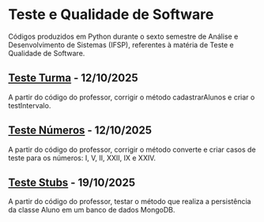 # Teste e Qualidade de Software
Códigos produzidos em Python durante o sexto semestre de Análise e Desenvolvimento de Sistemas (IFSP), referentes à matéria de Teste e Qualidade de Software.

## [Teste Turma](https://github.com/fernandalopesbarbalho/testes-ifsp-semestre6/tree/main/teste_turma) - 12/10/2025
A partir do código do professor, corrigir o método cadastrarAlunos e criar o testIntervalo.

## [Teste Números](https://github.com/fernandalopesbarbalho/testes-ifsp-semestre6/tree/main/teste_numeros) - 12/10/2025
A partir do código do professor, corrigir o método converte e criar casos de teste para os números: I, V, II, XXII, IX e XXIV.

## [Teste Stubs](https://github.com/fernandalopesbarbalho/testes-ifsp-semestre6/tree/main/teste_stubs) - 19/10/2025
A partir do código do professor, testar o método que realiza a persistência da classe Aluno em um banco de dados MongoDB.
